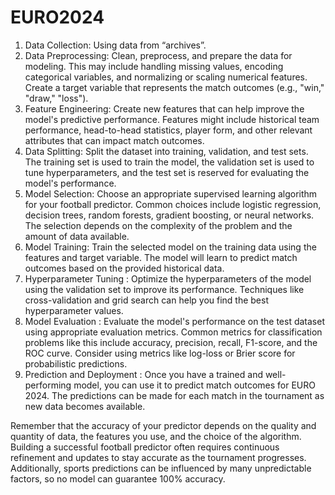 # EURO2024

1. Data Collection:
   Using data from “archives”.
2. Data Preprocessing:
   Clean, preprocess, and prepare the data for modeling. This may include handling missing values, encoding categorical variables, and normalizing or scaling numerical features. Create a target variable that represents the match outcomes (e.g., "win," "draw," "loss").
3. Feature Engineering:
   Create new features that can help improve the model's predictive performance. Features might include historical team performance, head-to-head statistics, player form, and other relevant attributes that can impact match outcomes.
4. Data Splitting:
   Split the dataset into training, validation, and test sets. The training set is used to train the model, the validation set is used to tune hyperparameters, and the test set is reserved for evaluating the model's performance.
5. Model Selection:
   Choose an appropriate supervised learning algorithm for your football predictor. Common choices include logistic regression, decision trees, random forests, gradient boosting, or neural networks. The selection depends on the complexity of the problem and the amount of data available.
6. Model Training:
   Train the selected model on the training data using the features and target variable. The model will learn to predict match outcomes based on the provided historical data.
7. Hyperparameter Tuning : 
Optimize the hyperparameters of the model using the validation set to improve its performance. Techniques like cross-validation and grid search can help you find the best hyperparameter values.
8. Model Evaluation :
   Evaluate the model's performance on the test dataset using appropriate evaluation metrics. Common metrics for classification problems like this include accuracy, precision, recall, F1-score, and the ROC curve. Consider using metrics like log-loss or Brier score for probabilistic predictions.
9. Prediction and Deployment :
  Once you have a trained and well-performing model, you can use it to predict match outcomes for EURO 2024. The predictions can be made for each match in the tournament as new data becomes available.

Remember that the accuracy of your predictor depends on the quality and quantity of data, the features you use, and the choice of the algorithm. Building a successful football predictor often requires continuous refinement and updates to stay accurate as the tournament progresses. Additionally, sports predictions can be influenced by many unpredictable factors, so no model can guarantee 100% accuracy.




